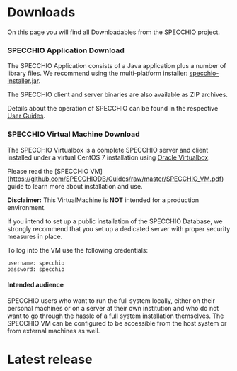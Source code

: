 # Downloads

On this page you will find all Downloadables from the SPECCHIO project.

### SPECCHIO Application Download 

The SPECCHIO Application consists of a Java application plus a number of library
files. 
We recommend using the multi-platform installer: [specchio-installer.jar](https://jenkins.specchio.ch/job/SPECCHIO/lastSuccessfulBuild/artifact/src/client/build/distributions/specchio-installer.jar).

The SPECCHIO client and server binaries are also available as ZIP archives. 

Details about the operation of SPECCHIO can be found in the respective 
[User Guides](/guides/).


### SPECCHIO Virtual Machine Download 

The SPECCHIO Virtualbox is a complete SPECCHIO server and client installed under
a virtual CentOS 7 installation using 
[Oracle Virtualbox](https://www.virtualbox.org/). 

Please read the [SPECCHIO VM] (https://github.com/SPECCHIODB/Guides/raw/master/SPECCHIO_VM.pdf) guide to learn more about installation and use. 


<!-- Warning about production use -->
<div class="message is-warning">
  <div class="message-body">
    
**Disclaimer:** This VirtualMachine is **NOT** intended for a production 
environment.

If you intend to set up a public installation of the SPECCHIO Database, we 
strongly recommend that you set up a dedicated server with proper security measures in place.

  </div>
</div>


<!-- Login information for VM -->
To log into the VM use the following credentials:

    username: specchio
    password: specchio

#### Intended audience

SPECCHIO users who want to run the full system locally, either on their personal
machines or on a server at their own institution and who do not want to go
through the hassle of a full system installation themselves. The SPECCHIO VM can
be configured to be accessible from the host system or from external machines as
well.


# Latest release

<releases-info />